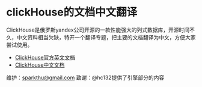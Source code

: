 clickHouse的文档中文翻译
========================
ClickHouse是俄罗斯yandex公司开源的一款性能强大的列式数据库，开源时间不久，中文资料相当欠缺，特开一个翻译专题，把主要的文档翻译为中文，方便大家尝试使用。

- [ClickHouse官方英文文档](https://clickhouse.yandex/reference_en.html)
- [ClickHouse中文文档](https://github.com/sparkthu/clickhouse-doc-cn/blob/master/Reference.md)

维护：sparkthu@gmail.com
致谢：@hc132提供了引擎部分的内容

